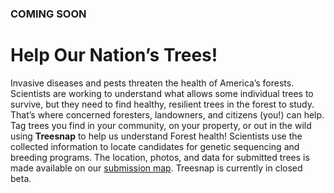 
### COMING SOON

# Help Our Nation’s Trees!

Invasive diseases and pests threaten the health of America’s forests. Scientists are working to understand what allows some individual trees to survive, but they need to find healthy, resilient trees in the forest to study. That’s where concerned foresters, landowners, and citizens (you!) can help. Tag trees you find in your community, on your property, or out in the wild using **Treesnap** to help us understand Forest health!  Scientists use the collected information to locate candidates for genetic sequencing and breeding programs.  The location, photos, and data for submitted trees is made available on our [submission map](/map).
Treesnap is currently in closed beta.